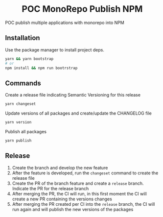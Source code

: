 <p align="center">
  <h1 align="center">
    POC MonoRepo Publish NPM
  </h1>
</p>

POC publish multiple applications with monorepo into NPM

## Installation

Use the package manager to install project deps.

```bash
yarn && yarn bootstrap
# or
npm install && npm run bootrstrap
```

## Commands

Create a release file indicating Semantic Versioning for this release

```bash
yarn changeset
```

Update versions of all packages and create/update the CHANGELOG file

```bash
yarn version
```

Publish all packages

```bash
yarn publish
```

## Release

1. Create the branch and develop the new feature
2. After the feature is developed, run the `changeset` command to create the release file
3. Create the PR of the branch feature and create a `release` branch. Indicate the PR for the release branch
4. After merging the PR, the CI will run, in this first moment the CI will create a new PR containing the versions changes
5. After merging the PR created per CI into the `release` branch, the CI will run again and will publish the new versions of the packages
